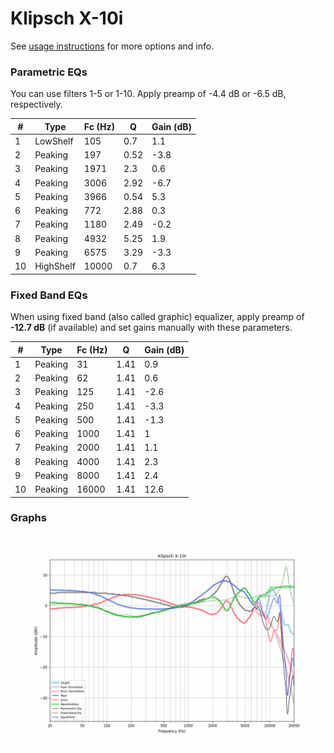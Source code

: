 # Klipsch X-10i
See [usage instructions](https://github.com/jaakkopasanen/AutoEq#usage) for more options and info.

### Parametric EQs
You can use filters 1-5 or 1-10. Apply preamp of -4.4 dB or -6.5 dB, respectively.

|   # | Type      |   Fc (Hz) |    Q |   Gain (dB) |
|-----|-----------|-----------|------|-------------|
|   1 | LowShelf  |       105 | 0.7  |         1.1 |
|   2 | Peaking   |       197 | 0.52 |        -3.8 |
|   3 | Peaking   |      1971 | 2.3  |         0.6 |
|   4 | Peaking   |      3006 | 2.92 |        -6.7 |
|   5 | Peaking   |      3966 | 0.54 |         5.3 |
|   6 | Peaking   |       772 | 2.88 |         0.3 |
|   7 | Peaking   |      1180 | 2.49 |        -0.2 |
|   8 | Peaking   |      4932 | 5.25 |         1.9 |
|   9 | Peaking   |      6575 | 3.29 |        -3.3 |
|  10 | HighShelf |     10000 | 0.7  |         6.3 |

### Fixed Band EQs
When using fixed band (also called graphic) equalizer, apply preamp of **-12.7 dB** (if available) and set gains manually with these parameters.

|   # | Type    |   Fc (Hz) |    Q |   Gain (dB) |
|-----|---------|-----------|------|-------------|
|   1 | Peaking |        31 | 1.41 |         0.9 |
|   2 | Peaking |        62 | 1.41 |         0.6 |
|   3 | Peaking |       125 | 1.41 |        -2.6 |
|   4 | Peaking |       250 | 1.41 |        -3.3 |
|   5 | Peaking |       500 | 1.41 |        -1.3 |
|   6 | Peaking |      1000 | 1.41 |         1   |
|   7 | Peaking |      2000 | 1.41 |         1.1 |
|   8 | Peaking |      4000 | 1.41 |         2.3 |
|   9 | Peaking |      8000 | 1.41 |         2.4 |
|  10 | Peaking |     16000 | 1.41 |        12.6 |

### Graphs
![](./Klipsch%20X-10i.png)
